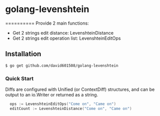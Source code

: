 # golang-levenshtein
==========
Provide 2 main functions:
- Get 2 strings edit distance: LevenshteinDistance
- Get 2 strings edit operation list: LevenshteinEditOps

## Installation

```bash
$ go get github.com/david601508/golang-levenshtein
```

### Quick Start

Diffs are configured with Unified (or ContextDiff) structures, and can
be output to an io.Writer or returned as a string.

```Go
  ops := LevenshteinEditOps("Come on", "Came on")
  editCount := LevenshteinDistance("Come on", "Came on")
```



